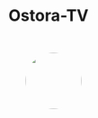 # Ostora-TV
 <img alt="" src="/app/blob/main/01.png?raw=true" style="height: 100px;margin: 30px;border-radius:100%;">
